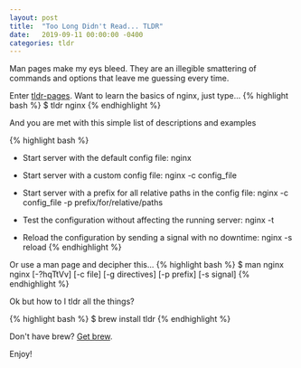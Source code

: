 ```yaml
---
layout: post
title:  "Too Long Didn't Read... TLDR"
date:   2019-09-11 00:00:00 -0400
categories: tldr
---
```

Man pages make my eys bleed. They are an illegible smattering of commands and options that leave me guessing every time. 

Enter [tldr-pages](https://tldr.sh). Want to learn the basics of nginx, just type... 
{% highlight bash %}
$ tldr nginx
{% endhighlight %}

And you are met with this simple list of descriptions and examples

{% highlight bash %}
- Start server with the default config file:
    nginx

- Start server with a custom config file:
    nginx -c config_file

- Start server with a prefix for all relative paths in the config file:
    nginx -c config_file -p prefix/for/relative/paths

- Test the configuration without affecting the running server:
    nginx -t

- Reload the configuration by sending a signal with no downtime:
    nginx -s reload
{% endhighlight %}

Or use a man page and decipher this...
{% highlight bash %}
$ man nginx
nginx [-?hqTtVv] [-c file] [-g directives] [-p prefix] [-s signal]
{% endhighlight %}

Ok but how to I tldr all the things?

 {% highlight bash %}
$ brew install tldr
{% endhighlight %}

Don't have brew? [Get brew](https://brew.sh/).

Enjoy!